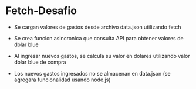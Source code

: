 
# Fetch-Desafio

- Se cargan valores de gastos desde archivo data.json utilizando fetch

- Se crea funcion asincronica que consulta API para obtener valores de dolar blue

- Al ingresar nuevos gastos, se calcula su valor en dolares utilizando valor dolar blue de compra

- Los nuevos gastos ingresados no se almacenan en data.json (se agregara funcionalidad usando node.js)
